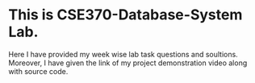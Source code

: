 # This is CSE370-Database-System Lab.
Here I have provided my week wise lab task questions and soultions.
Moreover, I have given the link of my project demonstration video along with source code.
